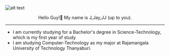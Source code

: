 ![alt text](https://i.ibb.co/fr15sFJ/68747470733a2f2f73636f6e74656e742d73696e362d332e78782e666263646e2e6e65742f762f7433392e33303830382d36.jpg)

<p align="center">
Hello Guy!👋 My name is J,Jay,JJ (up to you).
  <p>

--------------------------------------------

- I am currently studying for a Bachelor's degree in Science-Technology, which is my first year of study
- I am studying Computer-Technology as my major at Rajamangala University of Technology Thanyaburi.



